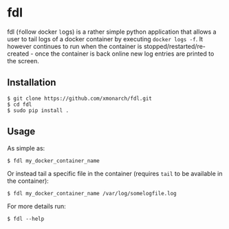 # fdl

fdl (`f`ollow `d`ocker `l`ogs) is a rather simple python application that allows a user to tail logs of a docker container by executing `docker logs -f`. 
It however continues to run when the container is stopped/restarted/re-created - once the container is back online 
new log entries are printed to the screen.

## Installation

```shell
$ git clone https://github.com/xmonarch/fdl.git
$ cd fdl
$ sudo pip install .
```

## Usage

As simple as:
```shell
$ fdl my_docker_container_name
```

Or instead tail a specific file in the container (requires `tail` to be available in the container):
```shell
$ fdl my_docker_container_name /var/log/somelogfile.log
``` 

For more details run:
```shell
$ fdl --help
```
